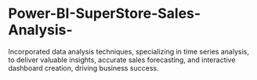 # Power-BI-SuperStore-Sales-Analysis-
Incorporated data analysis techniques, specializing in time series analysis, to deliver valuable insights, accurate sales forecasting, and interactive dashboard creation, driving business success.
